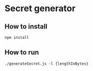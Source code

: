 # Secret generator

## How to install
`npm install`

## How to run
`./generateSecret.js -l {lengthInBytes}`

